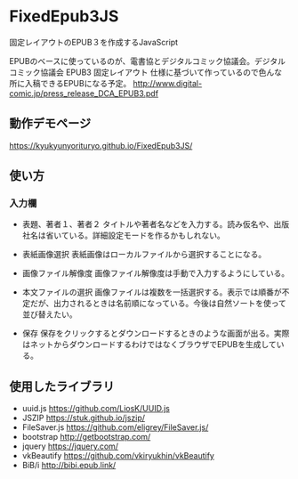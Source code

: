 # FixedEpub3JS
固定レイアウトのEPUB３を作成するJavaScript

EPUBのベースに使っているのが、電書協とデジタルコミック協議会。デジタルコミック協議会 EPUB3 固定レイアウト 仕様に基づいて作っているので色んな所に入稿できるEPUBになる予定。
http://www.digital-comic.jp/press_release_DCA_EPUB3.pdf

## 動作デモページ
https://kyukyunyorituryo.github.io/FixedEpub3JS/

## 使い方

### 入力欄
* 表題、著者１、著者２
タイトルや著者名などを入力する。読み仮名や、出版社名は省いている。詳細設定モードを作るかもしれない。

* 表紙画像選択
表紙画像はローカルファイルから選択することになる。

* 画像ファイル解像度
画像ファイル解像度は手動で入力するようにしている。

* 本文ファイルの選択
画像ファイルは複数を一括選択する。表示では順番が不定だが、出力されるときは名前順になっている。今後は自然ソートを使って並び替えたい。

* 保存
保存をクリックするとダウンロードするときのような画面が出る。実際はネットからダウンロードするわけではなくブラウザでEPUBを生成している。

## 使用したライブラリ
* uuid.js https://github.com/LiosK/UUID.js
* JSZIP https://stuk.github.io/jszip/ 
* FileSaver.js https://github.com/eligrey/FileSaver.js/
* bootstrap http://getbootstrap.com/
* jquery https://jquery.com/
* vkBeautify https://github.com/vkiryukhin/vkBeautify
* BiB/i http://bibi.epub.link/
